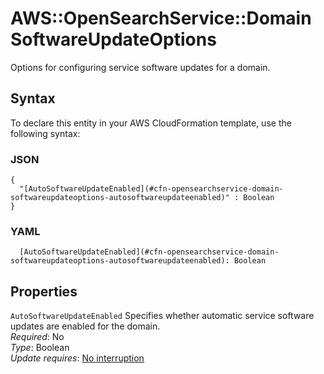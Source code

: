 # AWS::OpenSearchService::Domain SoftwareUpdateOptions<a name="aws-properties-opensearchservice-domain-softwareupdateoptions"></a>

Options for configuring service software updates for a domain\.

## Syntax<a name="aws-properties-opensearchservice-domain-softwareupdateoptions-syntax"></a>

To declare this entity in your AWS CloudFormation template, use the following syntax:

### JSON<a name="aws-properties-opensearchservice-domain-softwareupdateoptions-syntax.json"></a>

```
{
  "[AutoSoftwareUpdateEnabled](#cfn-opensearchservice-domain-softwareupdateoptions-autosoftwareupdateenabled)" : Boolean
}
```

### YAML<a name="aws-properties-opensearchservice-domain-softwareupdateoptions-syntax.yaml"></a>

```
  [AutoSoftwareUpdateEnabled](#cfn-opensearchservice-domain-softwareupdateoptions-autosoftwareupdateenabled): Boolean
```

## Properties<a name="aws-properties-opensearchservice-domain-softwareupdateoptions-properties"></a>

`AutoSoftwareUpdateEnabled`  <a name="cfn-opensearchservice-domain-softwareupdateoptions-autosoftwareupdateenabled"></a>
Specifies whether automatic service software updates are enabled for the domain\.  
*Required*: No  
*Type*: Boolean  
*Update requires*: [No interruption](https://docs.aws.amazon.com/AWSCloudFormation/latest/UserGuide/using-cfn-updating-stacks-update-behaviors.html#update-no-interrupt)